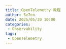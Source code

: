 ```yaml
---
title: OpenTelemetry 教程
author: Se7en
date: 2025/05/30 10:00
categories:
 - Observability
tags:
 - OpenTelemetry
---
```

